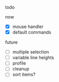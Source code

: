 ﻿todo

now
* [x] mouse handler
* [x] default commands

future
* [ ] multiple selection
* [ ] variable line heights
* [ ] profile
* [ ] cleanup
* [ ] sort items?